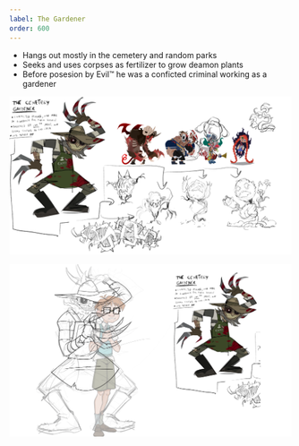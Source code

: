 ```yaml
---
label: The Gardener
order: 600
---
```


* Hangs out mostly in the cemetery and random parks
* Seeks and uses corpses as fertilizer to grow deamon plants
* Before posesion by Evil™ he was a conficted criminal working as a gardener

[![](/static/refrence-art/actor-boss-gardener-a.png)](/static/refrence-art/actor-boss-gardener-a.png)

[![?Special connection with Norman in Act 1?](/static/refrence-art/actor-boss-gardener-b.png)](/static/refrence-art/actor-boss-gardener-b.png)
